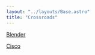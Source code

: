 ```yaml
---
layout: "../layouts/Base.astro"
title: "Crossroads"
---
```


[Blender](/blender)

[Cisco](/cisco)

[//]: # ([CJL]&#40;/cjl&#41;)
